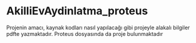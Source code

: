 # AkilliEvAydinlatma_proteus

Projenin amacı, kaynak kodları nasıl yapılacağı gibi projeyle alakalı bilgiler pdfte yazmaktadır.
Proteus dosyasında da proje bulunmaktadır

